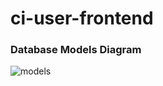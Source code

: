 # ci-user-frontend
### Database Models Diagram
![models](https://user-images.githubusercontent.com/22165016/58896578-dc337900-8713-11e9-9e61-110971d183ea.png)
